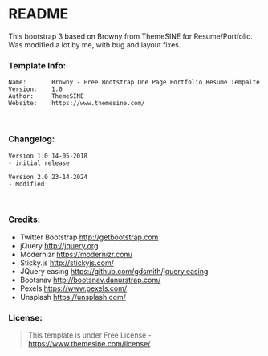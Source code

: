 # README
This bootstrap 3 based on Browny from ThemeSINE for Resume/Portfolio.
Was modified a lot by me, with bug and layout fixes.

### Template Info:
```
Name: 		Browny - Free Bootstrap One Page Portfolio Resume Tempalte
Version: 	1.0
Author: 	ThemeSINE
Website: 	https://www.themesine.com/
```

<br>

### Changelog:
```
Version 1.0 14-05-2018
- initial release
```
```
Version 2.0 23-14-2024
- Modified
```

<br>

### Credits:
- Twitter Bootstrap http://getbootstrap.com
- jQuery http://jquery.org
- Modernizr https://modernizr.com/
- Sticky.js http://stickyjs.com/
- JQuery easing https://github.com/gdsmith/jquery.easing
- Bootsnav http://bootsnav.danurstrap.com/
- Pexels https://www.pexels.com/
- Unsplash https://unsplash.com/

### License:
> This template is under Free License - https://www.themesine.com/license/
